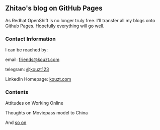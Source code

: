 ## Zhitao's blog on GitHub Pages

As Redhat OpenShift is no longer truly free. I'll transfer all my blogs onto Github Pages. Hopefully everything will go well.

### Contact Information

I can be reached by:

email: [friends@kouzt.com](mailto:friends@kouzt.com)

telegram: [@kouzt123](https://t.me/kouzt123)

LinkedIn Homepage: [kouzt.com](http://www.kouzt.com)

### Contents

Attitudes on Working Online

Thoughts on Moviepass model to China

And [so on](https://www.zhitaokou.com/AntiTrustinChina.html)
